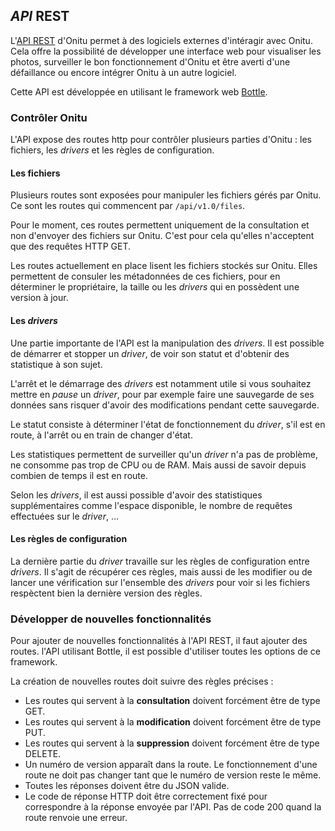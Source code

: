 ## *API* REST

L'[API REST](https://fr.wikipedia.org/wiki/Representational_State_Transfer) d'Onitu permet à des logiciels externes d'intéragir avec Onitu. Cela offre la possibilité de développer une interface web pour visualiser les photos, surveiller le bon fonctionnement d'Onitu et être averti d'une défaillance ou encore intégrer Onitu à un autre logiciel.

Cette API est développée en utilisant le framework web
[Bottle](http://bottlepy.org/docs/dev/index.html).

### Contrôler Onitu

L'API expose des routes http pour contrôler plusieurs parties d'Onitu : les
fichiers, les *drivers* et les règles de configuration.

#### Les fichiers

Plusieurs routes sont exposées pour manipuler les fichiers gérés par Onitu. Ce
sont les routes qui commencent par ```/api/v1.0/files```.

Pour le moment, ces routes permettent uniquement de la consultation et non
d'envoyer des fichiers sur Onitu. C'est pour cela qu'elles n'acceptent que des
requêtes HTTP GET.

Les routes actuellement en place lisent les fichiers stockés sur Onitu. Elles
permettent de consuler les métadonnées de ces fichiers, pour en déterminer le
propriétaire, la taille ou les *drivers* qui en possèdent une version à jour.

#### Les *drivers*

Une partie importante de l'API est la manipulation des *drivers*. Il est possible
de démarrer et stopper un *driver*, de voir son statut et d'obtenir des
statistique à son sujet.

L'arrêt et le démarrage des *drivers* est notamment utile si vous souhaitez mettre
en *pause* un *driver*, pour par exemple faire une sauvegarde de ses données sans
risquer d'avoir des modifications pendant cette sauvegarde.

Le statut consiste à déterminer l'état de fonctionnement du *driver*, s'il est en
route, à l'arrêt ou en train de changer d'état.

Les statistiques permettent de surveiller qu'un *driver* n'a pas de problème, ne
consomme pas trop de CPU ou de RAM. Mais aussi de savoir depuis combien de temps
il est en route.

Selon les *drivers*, il est aussi possible d'avoir des statistiques
supplémentaires comme l'espace disponible, le nombre de requêtes effectuées sur
le *driver*, …

#### Les règles de configuration

La dernière partie du *driver* travaille sur les règles de configuration entre
*drivers*. Il s'agit de récupérer ces règles, mais aussi de les modifier ou de
lancer une vérification sur l'ensemble des *drivers* pour voir si les fichiers
respèctent bien la dernière version des règles.

### Développer de nouvelles fonctionnalités

Pour ajouter de nouvelles fonctionnalités à l'API REST, il faut ajouter des
routes. l'API utilisant Bottle, il est possible d'utiliser toutes les options de
ce framework.

La création de nouvelles routes doit suivre des règles précises :

- Les routes qui servent à la **consultation** doivent forcément être de type GET.
- Les routes qui servent à la **modification** doivent forcément être de type PUT.
- Les routes qui servent à la **suppression** doivent forcément être de type DELETE.
- Un numéro de version apparaît dans la route. Le fonctionnement d'une route ne
doit pas changer tant que le numéro de version reste le même.
- Toutes les réponses doivent être du JSON valide.
- Le code de réponse HTTP doit être correctement fixé pour correspondre à la
réponse envoyée par l'API. Pas de code 200 quand la route renvoie une erreur.
